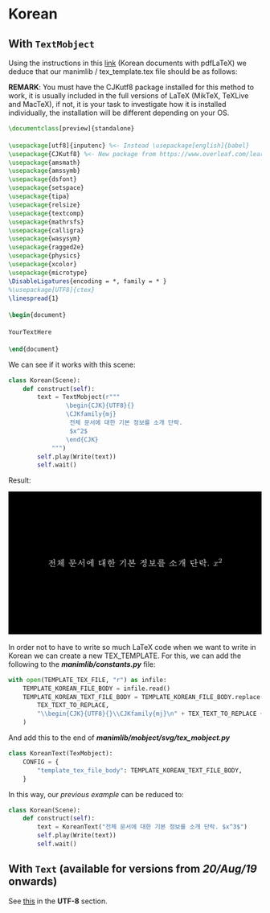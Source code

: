 # Korean
## With `TextMobject`

Using the instructions in this [link](https://www.overleaf.com/learn/latex/Korean) (Korean documents with pdfLaTeX) we deduce that our manimlib / tex_template.tex file should be as follows:

**REMARK**: You must have the CJKutf8 package installed for this method to work, it is usually included in the full versions of LaTeX (MikTeX, TeXLive and MacTeX), if not, it is your task to investigate how it is installed individually, the installation will be different depending on your OS.
```latex
\documentclass[preview]{standalone}

\usepackage[utf8]{inputenc} %<- Instead \usepackage[english]{babel}
\usepackage{CJKutf8} %<- New package from https://www.overleaf.com/learn/latex/Korean
\usepackage{amsmath}
\usepackage{amssymb}
\usepackage{dsfont}
\usepackage{setspace}
\usepackage{tipa}
\usepackage{relsize}
\usepackage{textcomp}
\usepackage{mathrsfs}
\usepackage{calligra}
\usepackage{wasysym}
\usepackage{ragged2e}
\usepackage{physics}
\usepackage{xcolor}
\usepackage{microtype}
\DisableLigatures{encoding = *, family = * }
%\usepackage[UTF8]{ctex}
\linespread{1}

\begin{document}

YourTextHere

\end{document}
```

We can see if it works with this scene:

```python
class Korean(Scene):
    def construct(self):
        text = TextMobject(r"""
                \begin{CJK}{UTF8}{}
                \CJKfamily{mj}
                 전체 문서에 대한 기본 정보를 소개 단락.
                 $x^2$
                \end{CJK}
            """)
        self.play(Write(text))
        self.wait()

```

Result:
<p align="center"><img src ="/Idioms/Korean/result.png" /></p>

In order not to have to write so much LaTeX code when we want to write in Korean we can create a new TEX_TEMPLATE. For this, we can add the following to the _**manimlib/constants.py**_ file:

```python
with open(TEMPLATE_TEX_FILE, "r") as infile:
    TEMPLATE_KOREAN_FILE_BODY = infile.read()
    TEMPLATE_KOREAN_TEXT_FILE_BODY = TEMPLATE_KOREAN_FILE_BODY.replace(
        TEX_TEXT_TO_REPLACE,
        "\\begin{CJK}{UTF8}{}\\CJKfamily{mj}\n" + TEX_TEXT_TO_REPLACE + "\n\\end{CJK}",
    )
```

And add this to the end of _**manimlib/mobject/svg/tex_mobject.py**_

```python
class KoreanText(TexMobject):
    CONFIG = {
        "template_tex_file_body": TEMPLATE_KOREAN_TEXT_FILE_BODY,
    }
```

In this way, our *previous example* can be reduced to:

```python
class Korean(Scene):
    def construct(self):
        text = KoreanText("전체 문서에 대한 기본 정보를 소개 단락. $x^3$")
        self.play(Write(text))
        self.wait()
```

## With `Text` (available for versions from *20/Aug/19* onwards)
See [this](https://github.com/3b1b/manim/pull/680) in the **UTF-8** section.
